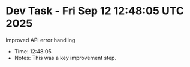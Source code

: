 # Dev Task - Fri Sep 12 12:48:05 UTC 2025
Improved API error handling
- Time: 12:48:05
- Notes: This was a key improvement step.
